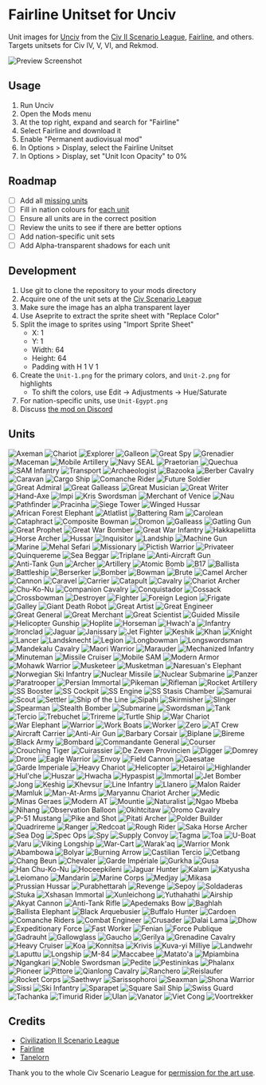 # Fairline Unitset for Unciv

Unit images for [Unciv](https://github.com/yairm210/Unciv) from the [Civ II Scenario League](https://sleague.civfanatics.com), [Fairline](https://forums.civfanatics.com/members/fairline.14395/), and others. Targets unitsets for Civ IV, V, VI, and Rekmod.

![Preview Screenshot](preview.png)

## Usage

1. Run Unciv
2. Open the Mods menu
3. At the top right, expand and search for "Fairline"
4. Select Fairline and download it
5. Enable "Permanent audiovisual mod"
6. In Options > Display, select the Fairline Unitset
7. In Options > Display, set "Unit Icon Opacity" to 0%

## Roadmap

- [ ] Add all [missing units](Units.md)
- [ ] Fill in nation colours for [each unit](Units.md)
- [ ] Ensure all units are in the correct position
- [ ] Review the units to see if there are better options
- [ ] Add nation-specific unit sets
- [ ] Add Alpha-transparent shadows for each unit

## Development

1. Use git to clone the repository to your mods directory
1. Acquire one of the unit sets at the [Civ Scenario League](https://sleague.civfanatics.com)
2. Make sure the image has an alpha transparent layer
3. Use Aseprite to extract the sprite sheet with "Replace Color"
4. Split the image to sprites using "Import Sprite Sheet"
    - X: 1
    - Y: 1
    - Width: 64
    - Height: 64
    - Padding with H 1 V 1
4. Create the `Unit-1.png` for the primary colors, and `Unit-2.png` for highlights
    - To shift the colors, use Edit -> Adjustments -> Hue/Saturate
5. For nation-specific units, use `Unit-Egypt.png`
6. Discuss [the mod on Discord](https://discord.com/channels/586194543280390151/1305371564044456046)

## Units

![Axeman](Images/TileSets/Fairline/Units/Axeman.png) ![Chariot](Images/TileSets/Fairline/Units/Chariot.png) ![Explorer](Images/TileSets/Fairline/Units/Explorer.png) ![Galleon](Images/TileSets/Fairline/Units/Galleon.png) ![Great Spy](Images/TileSets/Fairline/Units/Great%20Spy.png) ![Grenadier](Images/TileSets/Fairline/Units/Grenadier.png) ![Maceman](Images/TileSets/Fairline/Units/Maceman.png) ![Mobile Artillery](Images/TileSets/Fairline/Units/Mobile%20Artillery.png) ![Navy SEAL](Images/TileSets/Fairline/Units/Navy%20SEAL.png) ![Praetorian](Images/TileSets/Fairline/Units/Praetorian.png) ![Quechua](Images/TileSets/Fairline/Units/Quechua.png) ![SAM Infantry](Images/TileSets/Fairline/Units/SAM%20Infantry.png) ![Transport](Images/TileSets/Fairline/Units/Transport.png) ![Archaeologist](Images/TileSets/Fairline/Units/Archaeologist.png) ![Bazooka](Images/TileSets/Fairline/Units/Bazooka.png) ![Berber Cavalry](Images/TileSets/Fairline/Units/Berber%20Cavalry.png) ![Caravan](Images/TileSets/Fairline/Units/Caravan.png) ![Cargo Ship](Images/TileSets/Fairline/Units/Cargo%20Ship.png) ![Comanche Rider](Images/TileSets/Fairline/Units/Comanche%20Rider.png) ![Future Soldier](Images/TileSets/Fairline/Units/Future%20Soldier.png) ![Great Admiral](Images/TileSets/Fairline/Units/Great%20Admiral.png) ![Great Galleass](Images/TileSets/Fairline/Units/Great%20Galleass.png) ![Great Musician](Images/TileSets/Fairline/Units/Great%20Musician.png) ![Great Writer](Images/TileSets/Fairline/Units/Great%20Writer.png) ![Hand-Axe](Images/TileSets/Fairline/Units/Hand-Axe.png) ![Impi](Images/TileSets/Fairline/Units/Impi.png) ![Kris Swordsman](Images/TileSets/Fairline/Units/Kris%20Swordsman.png) ![Merchant of Venice](Images/TileSets/Fairline/Units/Merchant%20of%20Venice.png) ![Nau](Images/TileSets/Fairline/Units/Nau.png) ![Pathfinder](Images/TileSets/Fairline/Units/Pathfinder.png) ![Pracinha](Images/TileSets/Fairline/Units/Pracinha.png) ![Siege Tower](Images/TileSets/Fairline/Units/Siege%20Tower.png) ![Winged Hussar](Images/TileSets/Fairline/Units/Winged%20Hussar.png) ![African Forest Elephant](Images/TileSets/Fairline/Units/African%20Forest%20Elephant.png) ![Atlatlist](Images/TileSets/Fairline/Units/Atlatlist.png) ![Battering Ram](Images/TileSets/Fairline/Units/Battering%20Ram.png) ![Carolean](Images/TileSets/Fairline/Units/Carolean.png) ![Cataphract](Images/TileSets/Fairline/Units/Cataphract.png) ![Composite Bowman](Images/TileSets/Fairline/Units/Composite%20Bowman.png) ![Dromon](Images/TileSets/Fairline/Units/Dromon.png) ![Galleass](Images/TileSets/Fairline/Units/Galleass.png) ![Gatling Gun](Images/TileSets/Fairline/Units/Gatling%20Gun.png) ![Great Prophet](Images/TileSets/Fairline/Units/Great%20Prophet.png) ![Great War Bomber](Images/TileSets/Fairline/Units/Great%20War%20Bomber.png) ![Great War Infantry](Images/TileSets/Fairline/Units/Great%20War%20Infantry.png) ![Hakkapeliitta](Images/TileSets/Fairline/Units/Hakkapeliitta.png) ![Horse Archer](Images/TileSets/Fairline/Units/Horse%20Archer.png) ![Hussar](Images/TileSets/Fairline/Units/Hussar.png) ![Inquisitor](Images/TileSets/Fairline/Units/Inquisitor.png) ![Landship](Images/TileSets/Fairline/Units/Landship.png) ![Machine Gun](Images/TileSets/Fairline/Units/Machine%20Gun.png) ![Marine](Images/TileSets/Fairline/Units/Marine.png) ![Mehal Sefari](Images/TileSets/Fairline/Units/Mehal%20Sefari.png) ![Missionary](Images/TileSets/Fairline/Units/Missionary.png) ![Pictish Warrior](Images/TileSets/Fairline/Units/Pictish%20Warrior.png) ![Privateer](Images/TileSets/Fairline/Units/Privateer.png) ![Quinquereme](Images/TileSets/Fairline/Units/Quinquereme.png) ![Sea Beggar](Images/TileSets/Fairline/Units/Sea%20Beggar.png) ![Triplane](Images/TileSets/Fairline/Units/Triplane.png) ![Anti-Aircraft Gun](Images/TileSets/Fairline/Units/Anti-Aircraft%20Gun.png) ![Anti-Tank Gun](Images/TileSets/Fairline/Units/Anti-Tank%20Gun.png) ![Archer](Images/TileSets/Fairline/Units/Archer.png) ![Artillery](Images/TileSets/Fairline/Units/Artillery.png) ![Atomic Bomb](Images/TileSets/Fairline/Units/Atomic%20Bomb.png) ![B17](Images/TileSets/Fairline/Units/B17.png) ![Ballista](Images/TileSets/Fairline/Units/Ballista.png) ![Battleship](Images/TileSets/Fairline/Units/Battleship.png) ![Berserker](Images/TileSets/Fairline/Units/Berserker.png) ![Bomber](Images/TileSets/Fairline/Units/Bomber.png) ![Bowman](Images/TileSets/Fairline/Units/Bowman.png) ![Brute](Images/TileSets/Fairline/Units/Brute.png) ![Camel Archer](Images/TileSets/Fairline/Units/Camel%20Archer.png) ![Cannon](Images/TileSets/Fairline/Units/Cannon.png) ![Caravel](Images/TileSets/Fairline/Units/Caravel.png) ![Carrier](Images/TileSets/Fairline/Units/Carrier.png) ![Catapult](Images/TileSets/Fairline/Units/Catapult.png) ![Cavalry](Images/TileSets/Fairline/Units/Cavalry.png) ![Chariot Archer](Images/TileSets/Fairline/Units/Chariot%20Archer.png) ![Chu-Ko-Nu](Images/TileSets/Fairline/Units/Chu-Ko-Nu.png) ![Companion Cavalry](Images/TileSets/Fairline/Units/Companion%20Cavalry.png) ![Conquistador](Images/TileSets/Fairline/Units/Conquistador.png) ![Cossack](Images/TileSets/Fairline/Units/Cossack.png) ![Crossbowman](Images/TileSets/Fairline/Units/Crossbowman.png) ![Destroyer](Images/TileSets/Fairline/Units/Destroyer.png) ![Fighter](Images/TileSets/Fairline/Units/Fighter.png) ![Foreign Legion](Images/TileSets/Fairline/Units/Foreign%20Legion.png) ![Frigate](Images/TileSets/Fairline/Units/Frigate.png) ![Galley](Images/TileSets/Fairline/Units/Galley.png) ![Giant Death Robot](Images/TileSets/Fairline/Units/Giant%20Death%20Robot.png) ![Great Artist](Images/TileSets/Fairline/Units/Great%20Artist.png) ![Great Engineer](Images/TileSets/Fairline/Units/Great%20Engineer.png) ![Great General](Images/TileSets/Fairline/Units/Great%20General.png) ![Great Merchant](Images/TileSets/Fairline/Units/Great%20Merchant.png) ![Great Scientist](Images/TileSets/Fairline/Units/Great%20Scientist.png) ![Guided Missile](Images/TileSets/Fairline/Units/Guided%20Missile.png) ![Helicopter Gunship](Images/TileSets/Fairline/Units/Helicopter%20Gunship.png) ![Hoplite](Images/TileSets/Fairline/Units/Hoplite.png) ![Horseman](Images/TileSets/Fairline/Units/Horseman.png) ![Hwach'a](Images/TileSets/Fairline/Units/Hwach'a.png) ![Infantry](Images/TileSets/Fairline/Units/Infantry.png) ![Ironclad](Images/TileSets/Fairline/Units/Ironclad.png) ![Jaguar](Images/TileSets/Fairline/Units/Jaguar.png) ![Janissary](Images/TileSets/Fairline/Units/Janissary.png) ![Jet Fighter](Images/TileSets/Fairline/Units/Jet%20Fighter.png) ![Keshik](Images/TileSets/Fairline/Units/Keshik.png) ![Khan](Images/TileSets/Fairline/Units/Khan.png) ![Knight](Images/TileSets/Fairline/Units/Knight.png) ![Lancer](Images/TileSets/Fairline/Units/Lancer.png) ![Landsknecht](Images/TileSets/Fairline/Units/Landsknecht.png) ![Legion](Images/TileSets/Fairline/Units/Legion.png) ![Longbowman](Images/TileSets/Fairline/Units/Longbowman.png) ![Longswordsman](Images/TileSets/Fairline/Units/Longswordsman.png) ![Mandekalu Cavalry](Images/TileSets/Fairline/Units/Mandekalu%20Cavalry.png) ![Maori Warrior](Images/TileSets/Fairline/Units/Maori%20Warrior.png) ![Marauder](Images/TileSets/Fairline/Units/Marauder.png) ![Mechanized Infantry](Images/TileSets/Fairline/Units/Mechanized%20Infantry.png) ![Minuteman](Images/TileSets/Fairline/Units/Minuteman.png) ![Missile Cruiser](Images/TileSets/Fairline/Units/Missile%20Cruiser.png) ![Mobile SAM](Images/TileSets/Fairline/Units/Mobile%20SAM.png) ![Modern Armor](Images/TileSets/Fairline/Units/Modern%20Armor.png) ![Mohawk Warrior](Images/TileSets/Fairline/Units/Mohawk%20Warrior.png) ![Musketeer](Images/TileSets/Fairline/Units/Musketeer.png) ![Musketman](Images/TileSets/Fairline/Units/Musketman.png) ![Naresuan's Elephant](Images/TileSets/Fairline/Units/Naresuan's%20Elephant.png) ![Norwegian Ski Infantry](Images/TileSets/Fairline/Units/Norwegian%20Ski%20Infantry.png) ![Nuclear Missile](Images/TileSets/Fairline/Units/Nuclear%20Missile.png) ![Nuclear Submarine](Images/TileSets/Fairline/Units/Nuclear%20Submarine.png) ![Panzer](Images/TileSets/Fairline/Units/Panzer.png) ![Paratrooper](Images/TileSets/Fairline/Units/Paratrooper.png) ![Persian Immortal](Images/TileSets/Fairline/Units/Persian%20Immortal.png) ![Pikeman](Images/TileSets/Fairline/Units/Pikeman.png) ![Rifleman](Images/TileSets/Fairline/Units/Rifleman.png) ![Rocket Artillery](Images/TileSets/Fairline/Units/Rocket%20Artillery.png) ![SS Booster](Images/TileSets/Fairline/Units/SS%20Booster.png) ![SS Cockpit](Images/TileSets/Fairline/Units/SS%20Cockpit.png) ![SS Engine](Images/TileSets/Fairline/Units/SS%20Engine.png) ![SS Stasis Chamber](Images/TileSets/Fairline/Units/SS%20Stasis%20Chamber.png) ![Samurai](Images/TileSets/Fairline/Units/Samurai.png) ![Scout](Images/TileSets/Fairline/Units/Scout.png) ![Settler](Images/TileSets/Fairline/Units/Settler.png) ![Ship of the Line](Images/TileSets/Fairline/Units/Ship%20of%20the%20Line.png) ![Sipahi](Images/TileSets/Fairline/Units/Sipahi.png) ![Skirmisher](Images/TileSets/Fairline/Units/Skirmisher.png) ![Slinger](Images/TileSets/Fairline/Units/Slinger.png) ![Spearman](Images/TileSets/Fairline/Units/Spearman.png) ![Stealth Bomber](Images/TileSets/Fairline/Units/Stealth%20Bomber.png) ![Submarine](Images/TileSets/Fairline/Units/Submarine.png) ![Swordsman](Images/TileSets/Fairline/Units/Swordsman.png) ![Tank](Images/TileSets/Fairline/Units/Tank.png) ![Tercio](Images/TileSets/Fairline/Units/Tercio.png) ![Trebuchet](Images/TileSets/Fairline/Units/Trebuchet.png) ![Trireme](Images/TileSets/Fairline/Units/Trireme.png) ![Turtle Ship](Images/TileSets/Fairline/Units/Turtle%20Ship.png) ![War Chariot](Images/TileSets/Fairline/Units/War%20Chariot.png) ![War Elephant](Images/TileSets/Fairline/Units/War%20Elephant.png) ![Warrior](Images/TileSets/Fairline/Units/Warrior.png) ![Work Boats](Images/TileSets/Fairline/Units/Work%20Boats.png) ![Worker](Images/TileSets/Fairline/Units/Worker.png) ![Zero](Images/TileSets/Fairline/Units/Zero.png) ![AT Crew](Images/TileSets/Fairline/Units/AT%20Crew.png) ![Aircraft Carrier](Images/TileSets/Fairline/Units/Aircraft%20Carrier.png) ![Anti-Air Gun](Images/TileSets/Fairline/Units/Anti-Air%20Gun.png) ![Barbary Corsair](Images/TileSets/Fairline/Units/Barbary%20Corsair.png) ![Biplane](Images/TileSets/Fairline/Units/Biplane.png) ![Bireme](Images/TileSets/Fairline/Units/Bireme.png) ![Black Army](Images/TileSets/Fairline/Units/Black%20Army.png) ![Bombard](Images/TileSets/Fairline/Units/Bombard.png) ![Commandante General](Images/TileSets/Fairline/Units/Commandante%20General.png) ![Courser](Images/TileSets/Fairline/Units/Courser.png) ![Crouching Tiger](Images/TileSets/Fairline/Units/Crouching%20Tiger.png) ![Cuirassier](Images/TileSets/Fairline/Units/Cuirassier.png) ![De Zeven Provincien](Images/TileSets/Fairline/Units/De%20Zeven%20Provincien.png) ![Digger](Images/TileSets/Fairline/Units/Digger.png) ![Domrey](Images/TileSets/Fairline/Units/Domrey.png) ![Drone](Images/TileSets/Fairline/Units/Drone.png) ![Eagle Warrior](Images/TileSets/Fairline/Units/Eagle%20Warrior.png) ![Envoy](Images/TileSets/Fairline/Units/Envoy.png) ![Field Cannon](Images/TileSets/Fairline/Units/Field%20Cannon.png) ![Gaesatae](Images/TileSets/Fairline/Units/Gaesatae.png) ![Garde Imperiale](Images/TileSets/Fairline/Units/Garde%20Imperiale.png) ![Heavy Chariot](Images/TileSets/Fairline/Units/Heavy%20Chariot.png) ![Helicopter](Images/TileSets/Fairline/Units/Helicopter.png) ![Hetairoi](Images/TileSets/Fairline/Units/Hetairoi.png) ![Highlander](Images/TileSets/Fairline/Units/Highlander.png) ![Hul'che](Images/TileSets/Fairline/Units/Hul'che.png) ![Huszar](Images/TileSets/Fairline/Units/Huszar.png) ![Hwacha](Images/TileSets/Fairline/Units/Hwacha.png) ![Hypaspist](Images/TileSets/Fairline/Units/Hypaspist.png) ![Immortal](Images/TileSets/Fairline/Units/Immortal.png) ![Jet Bomber](Images/TileSets/Fairline/Units/Jet%20Bomber.png) ![Jong](Images/TileSets/Fairline/Units/Jong.png) ![Keshig](Images/TileSets/Fairline/Units/Keshig.png) ![Khevsur](Images/TileSets/Fairline/Units/Khevsur.png) ![Line Infantry](Images/TileSets/Fairline/Units/Line%20Infantry.png) ![Llanero](Images/TileSets/Fairline/Units/Llanero.png) ![Malon Raider](Images/TileSets/Fairline/Units/Malon%20Raider.png) ![Mamluk](Images/TileSets/Fairline/Units/Mamluk.png) ![Man-At-Arms](Images/TileSets/Fairline/Units/Man-At-Arms.png) ![Maryannu Chariot Archer](Images/TileSets/Fairline/Units/Maryannu%20Chariot%20Archer.png) ![Medic](Images/TileSets/Fairline/Units/Medic.png) ![Minas Geraes](Images/TileSets/Fairline/Units/Minas%20Geraes.png) ![Modern AT](Images/TileSets/Fairline/Units/Modern%20AT.png) ![Mountie](Images/TileSets/Fairline/Units/Mountie.png) ![Naturalist](Images/TileSets/Fairline/Units/Naturalist.png) ![Ngao Mbeba](Images/TileSets/Fairline/Units/Ngao%20Mbeba.png) ![Nihang](Images/TileSets/Fairline/Units/Nihang.png) ![Observation Balloon](Images/TileSets/Fairline/Units/Observation%20Balloon.png) ![Okihtcitaw](Images/TileSets/Fairline/Units/Okihtcitaw.png) ![Oromo Cavalry](Images/TileSets/Fairline/Units/Oromo%20Cavalry.png) ![P-51 Mustang](Images/TileSets/Fairline/Units/P-51%20Mustang.png) ![Pike and Shot](Images/TileSets/Fairline/Units/Pike%20and%20Shot.png) ![Pitati Archer](Images/TileSets/Fairline/Units/Pitati%20Archer.png) ![Polder Builder](Images/TileSets/Fairline/Units/Polder%20Builder.png) ![Quadrireme](Images/TileSets/Fairline/Units/Quadrireme.png) ![Ranger](Images/TileSets/Fairline/Units/Ranger.png) ![Redcoat](Images/TileSets/Fairline/Units/Redcoat.png) ![Rough Rider](Images/TileSets/Fairline/Units/Rough%20Rider.png) ![Saka Horse Archer](Images/TileSets/Fairline/Units/Saka%20Horse%20Archer.png) ![Sea Dog](Images/TileSets/Fairline/Units/Sea%20Dog.png) ![Spec Ops](Images/TileSets/Fairline/Units/Spec%20Ops.png) ![Spy](Images/TileSets/Fairline/Units/Spy.png) ![Supply Convoy](Images/TileSets/Fairline/Units/Supply%20Convoy.png) ![Tagma](Images/TileSets/Fairline/Units/Tagma.png) ![Toa](Images/TileSets/Fairline/Units/Toa.png) ![U-Boat](Images/TileSets/Fairline/Units/U-Boat.png) ![Varu](Images/TileSets/Fairline/Units/Varu.png) ![Viking Longship](Images/TileSets/Fairline/Units/Viking%20Longship.png) ![War-Cart](Images/TileSets/Fairline/Units/War-Cart.png) ![Warak'aq](Images/TileSets/Fairline/Units/Warak'aq.png) ![Warrior Monk](Images/TileSets/Fairline/Units/Warrior%20Monk.png) ![Abambowa](Images/TileSets/Fairline/Units/Abambowa.png) ![Bolyar](Images/TileSets/Fairline/Units/Bolyar.png) ![Burning Arrow](Images/TileSets/Fairline/Units/Burning%20Arrow.png) ![Castilian Tercio](Images/TileSets/Fairline/Units/Castilian%20Tercio.png) ![Cetbang](Images/TileSets/Fairline/Units/Cetbang.png) ![Chang Beun](Images/TileSets/Fairline/Units/Chang%20Beun.png) ![Chevaler](Images/TileSets/Fairline/Units/Chevaler.png) ![Garde Impériale](Images/TileSets/Fairline/Units/Garde%20Impériale.png) ![Gurkha](Images/TileSets/Fairline/Units/Gurkha.png) ![Gusa](Images/TileSets/Fairline/Units/Gusa.png) ![Han Chu-Ko-Nu](Images/TileSets/Fairline/Units/Han%20Chu-Ko-Nu.png) ![Hoceepkileni](Images/TileSets/Fairline/Units/Hoceepkileni.png) ![Jaguar Hunter](Images/TileSets/Fairline/Units/Jaguar%20Hunter.png) ![Kalam](Images/TileSets/Fairline/Units/Kalam.png) ![Katyusha](Images/TileSets/Fairline/Units/Katyusha.png) ![Leiomano](Images/TileSets/Fairline/Units/Leiomano.png) ![Mandarin](Images/TileSets/Fairline/Units/Mandarin.png) ![Marine Corps](Images/TileSets/Fairline/Units/Marine%20Corps.png) ![Medjay](Images/TileSets/Fairline/Units/Medjay.png) ![Mikasa](Images/TileSets/Fairline/Units/Mikasa.png) ![Prussian Hussar](Images/TileSets/Fairline/Units/Prussian%20Hussar.png) ![Purabhettarah](Images/TileSets/Fairline/Units/Purabhettarah.png) ![Revenge](Images/TileSets/Fairline/Units/Revenge.png) ![Sepoy](Images/TileSets/Fairline/Units/Sepoy.png) ![Soldaderas](Images/TileSets/Fairline/Units/Soldaderas.png) ![Stuka](Images/TileSets/Fairline/Units/Stuka.png) ![Xshasan Immortal](Images/TileSets/Fairline/Units/Xshasan%20Immortal.png) ![Xunleichong](Images/TileSets/Fairline/Units/Xunleichong.png) ![Yuthahathi](Images/TileSets/Fairline/Units/Yuthahathi.png) ![Airship](Images/TileSets/Fairline/Units/Airship.png) ![Akyat Cannon](Images/TileSets/Fairline/Units/Akyat%20Cannon.png) ![Anti-Tank Rifle](Images/TileSets/Fairline/Units/Anti-Tank%20Rifle.png) ![Apedemaks Bow](Images/TileSets/Fairline/Units/Apedemaks%20Bow.png) ![Baghlah](Images/TileSets/Fairline/Units/Baghlah.png) ![Ballista Elephant](Images/TileSets/Fairline/Units/Ballista%20Elephant.png) ![Black Arquebusier](Images/TileSets/Fairline/Units/Black%20Arquebusier.png) ![Buffalo Hunter](Images/TileSets/Fairline/Units/Buffalo%20Hunter.png) ![Cardoen](Images/TileSets/Fairline/Units/Cardoen.png) ![Comanche Riders](Images/TileSets/Fairline/Units/Comanche%20Riders.png) ![Combat Engineer](Images/TileSets/Fairline/Units/Combat%20Engineer.png) ![Crusader](Images/TileSets/Fairline/Units/Crusader.png) ![Dalai Lama](Images/TileSets/Fairline/Units/Dalai%20Lama.png) ![Dhow](Images/TileSets/Fairline/Units/Dhow.png) ![Expeditionary Force](Images/TileSets/Fairline/Units/Expeditionary%20Force.png) ![Fast Worker](Images/TileSets/Fairline/Units/Fast%20Worker.png) ![Fenian](Images/TileSets/Fairline/Units/Fenian.png) ![Force Publique](Images/TileSets/Fairline/Units/Force%20Publique.png) ![Gadrauht](Images/TileSets/Fairline/Units/Gadrauht.png) ![Gallowglass](Images/TileSets/Fairline/Units/Gallowglass.png) ![Gaucho](Images/TileSets/Fairline/Units/Gaucho.png) ![Gerilya](Images/TileSets/Fairline/Units/Gerilya.png) ![Grenadine Cavalry](Images/TileSets/Fairline/Units/Grenadine%20Cavalry.png) ![Heavy Cruiser](Images/TileSets/Fairline/Units/Heavy%20Cruiser.png) ![Koa](Images/TileSets/Fairline/Units/Koa.png) ![Konnitsa](Images/TileSets/Fairline/Units/Konnitsa.png) ![Krivis](Images/TileSets/Fairline/Units/Krivis.png) ![Kuva-yi Milliye](Images/TileSets/Fairline/Units/Kuva-yi%20Milliye.png) ![Landwehr](Images/TileSets/Fairline/Units/Landwehr.png) ![Laputtu](Images/TileSets/Fairline/Units/Laputtu.png) ![Longship](Images/TileSets/Fairline/Units/Longship.png) ![M-84](Images/TileSets/Fairline/Units/M-84.png) ![Maccabee](Images/TileSets/Fairline/Units/Maccabee.png) ![Matato'a](Images/TileSets/Fairline/Units/Matato'a.png) ![Mpiambina](Images/TileSets/Fairline/Units/Mpiambina.png) ![Ngangkari](Images/TileSets/Fairline/Units/Ngangkari.png) ![Noble Swordsman](Images/TileSets/Fairline/Units/Noble%20Swordsman.png) ![Pedite](Images/TileSets/Fairline/Units/Pedite.png) ![Pestininkas](Images/TileSets/Fairline/Units/Pestininkas.png) ![Phalanx](Images/TileSets/Fairline/Units/Phalanx.png) ![Pioneer](Images/TileSets/Fairline/Units/Pioneer.png) ![Pittore](Images/TileSets/Fairline/Units/Pittore.png) ![Qianlong Cavalry](Images/TileSets/Fairline/Units/Qianlong%20Cavalry.png) ![Ranchero](Images/TileSets/Fairline/Units/Ranchero.png) ![Reislaufer](Images/TileSets/Fairline/Units/Reislaufer.png) ![Rocket Corps](Images/TileSets/Fairline/Units/Rocket%20Corps.png) ![Saethwyr](Images/TileSets/Fairline/Units/Saethwyr.png) ![Sarissophoroi](Images/TileSets/Fairline/Units/Sarissophoroi.png) ![Seaxman](Images/TileSets/Fairline/Units/Seaxman.png) ![Shona Warrior](Images/TileSets/Fairline/Units/Shona%20Warrior.png) ![Sissi](Images/TileSets/Fairline/Units/Sissi.png) ![Ski Infantry](Images/TileSets/Fairline/Units/Ski%20Infantry.png) ![Sparapet](Images/TileSets/Fairline/Units/Sparapet.png) ![Square Sail Ship](Images/TileSets/Fairline/Units/Square%20Sail%20Ship.png) ![Swiss Guard](Images/TileSets/Fairline/Units/Swiss%20Guard.png) ![Tachanka](Images/TileSets/Fairline/Units/Tachanka.png) ![Timurid Rider](Images/TileSets/Fairline/Units/Timurid%20Rider.png) ![Ulan](Images/TileSets/Fairline/Units/Ulan.png) ![Vanator](Images/TileSets/Fairline/Units/Vanator.png) ![Viet Cong](Images/TileSets/Fairline/Units/Viet%20Cong.png) ![Voortrekker](Images/TileSets/Fairline/Units/Voortrekker.png) 

## Credits

- [Civilization II Scenario League](https://sleague.civfanatics.com)
- [Fairline](https://forums.civfanatics.com/members/fairline.14395/#about)
- [Tanelorn](https://forums.civfanatics.com/members/tanelorn.22178/)

Thank you to the whole Civ Scenario League for [permission for the art use](https://forums.civfanatics.com/threads/best-scenarios-of-all-time.692842/#post-16703990).
